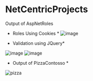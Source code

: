 ﻿# NetCentricProjects

Output of AspNetRoles

* Roles Using Cookies * 
![image](https://github.com/samrajkarnikar/NetCentricProjects/assets/172218219/2a4faded-724a-4add-96bb-eb8ee6c59d0f)


* Validation using JQuery* 

![image](https://github.com/samrajkarnikar/NetCentricProjects/assets/172218219/0ae0cd1f-f14c-4668-875c-2de97737e9e7)
![image](https://github.com/samrajkarnikar/NetCentricProjects/assets/172218219/32c07963-44b9-4ac7-8612-f19c64b2c937)


* Output of PizzaContosso *
  
![pizza](https://github.com/samrajkarnikar/NetCentricProjects/assets/172218219/5c483fd0-a03f-4633-9d0e-1883f9a5c0a3)

